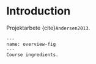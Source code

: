 # Introduction


Projektarbete {cite}`Andersen2013`.

```{figure} ../images/course-overview.*
---
name: overview-fig
---
Course ingredients.
```

